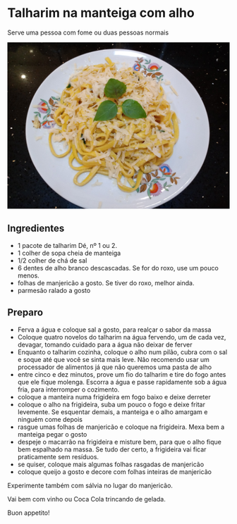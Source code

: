 # Talharim na manteiga com alho

Serve uma pessoa com fome ou duas pessoas normais

![alt text](img/macmanalh.jpg "Foto de um prato com talharim, parmesão ralado e três folhas de manjericão")

## Ingredientes

- 1 pacote de talharim Dé, nº 1 ou 2.
- 1 colher de sopa cheia de manteiga
- 1/2 colher de chá de sal
- 6 dentes de alho branco descascadas. Se for do roxo, use um pouco menos.
- folhas de manjericão a gosto. Se tiver do roxo, melhor ainda.
- parmesão ralado a gosto


## Preparo

- Ferva a água e coloque sal a gosto, para realçar o sabor da massa
- Coloque quatro novelos do talharim na água fervendo, um de cada vez, devagar, tomando cuidado para a água não deixar de ferver
- Enquanto o talharim cozinha, coloque o alho num pilão, cubra com o sal e soque até que você se sinta mais leve. Não recomendo usar um processador de alimentos já que não queremos uma pasta de alho
- entre cinco e dez minutos, prove um fio do talharim e tire do fogo antes que ele fique molenga. Escorra a água e passe rapidamente sob a água fria, para interromper o cozimento.
- coloque a manteira numa frigideira em fogo baixo e deixe derreter
- coloque o alho na frigideira, suba um pouco o fogo e deixe fritar levemente. Se esquentar demais, a manteiga e o alho amargam e ninguém come depois
- rasgue umas folhas de manjericão e coloque na frigideira. Mexa bem a manteiga pegar o gosto
- despeje o macarrão na frigideira e misture bem, para que o alho fique bem espalhado na massa. Se tudo der certo, a frigideira vai ficar praticamente sem resíduos.
- se quiser, coloque mais algumas folhas rasgadas de manjericão
- coloque queijo a gosto e decore com folhas inteiras de manjericão

Experimente também com sálvia no lugar do manjericão.

Vai bem com vinho ou Coca Cola trincando de gelada.

Buon appetito!
